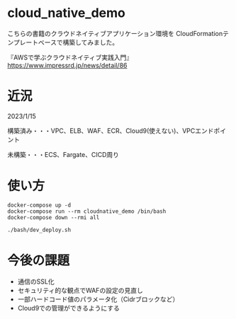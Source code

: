 # cloud_native_demo
こちらの書籍のクラウドネイティブアプリケーション環境を
CloudFormationテンプレートベースで構築してみました。

『AWSで学ぶクラウドネイティブ実践入門』
https://www.impressrd.jp/news/detail/86

# 近況
2023/1/15

構築済み・・・VPC、ELB、WAF、ECR、Cloud9(使えない)、VPCエンドポイント

未構築・・・ECS、Fargate、CICD周り

# 使い方

```
docker-compose up -d
docker-compose run --rm cloudnative_demo /bin/bash
docker-compose down --rmi all
```

```bash
./bash/dev_deploy.sh
```

# 今後の課題
- 通信のSSL化
- セキュリティ的な観点でWAFの設定の見直し
- 一部ハードコード値のパラメータ化（Cidrブロックなど）
- Cloud9での管理ができるようにする
